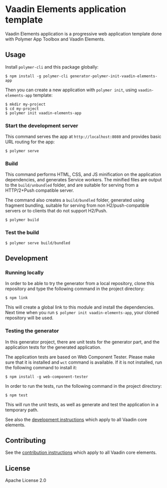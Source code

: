 # Vaadin Elements application template

Vaadin Elements application is a progressive web application template done with Polymer App Toolbox and Vaadin Elements.

## Usage

Install `polymer-cli` and this package globally:

    $ npm install -g polymer-cli generator-polymer-init-vaadin-elements-app

Then you can create a new application with `polymer init`, using `vaadin-elements-app` template:

    $ mkdir my-project
    $ cd my-project
    $ polymer init vaadin-elements-app

### Start the development server

This command serves the app at `http://localhost:8080` and provides basic URL
routing for the app:

    $ polymer serve

### Build

This command performs HTML, CSS, and JS minification on the application
dependencies, and generates Service workers.
The minified files are output to the `build/unbundled` folder, and are suitable
for serving from a HTTP/2+Push compatible server.

The command also creates a `build/bundled` folder,
generated using fragment bundling, suitable for serving from non
H2/push-compatible servers or to clients that do not support H2/Push.

    $ polymer build

### Test the build

    $ polymer serve build/bundled

## Development

### Running locally

In order to be able to try the generator from a local repository, clone this
repository and type the following command in the project directory:

    $ npm link

This will create a global link to this module and install the dependencies.
Next time when you run `$ polymer init vaadin-elements-app`, your cloned
repository will be used.

### Testing the generator

In this generator project, there are unit tests for the generator part,
and the application tests for the generated application.

The application tests are based on Web Component Tester. Please make sure that
it is installed and `wct` command is available. If it is not installed, run
the following command to install it:

    $ npm install -g web-component-tester

In order to run the tests, run the following command in the project directory:

    $ npm test

This will run the unit tests, as well as generate and test the application in
a temporary path.

See also the [development instructions](https://github.com/vaadin/vaadin-core-elements#development) which apply to all Vaadin core elements.

## Contributing

See the [contribution instructions](https://github.com/vaadin/vaadin-core-elements#contributing) which apply to all Vaadin core elements.

## License

Apache License 2.0
